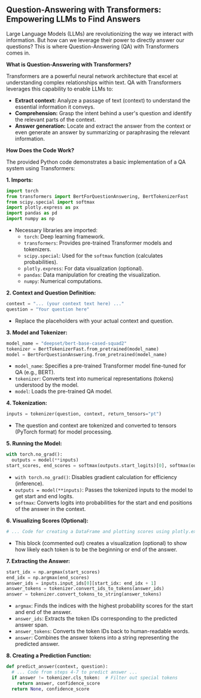 ## Question-Answering with Transformers: Empowering LLMs to Find Answers

Large Language Models (LLMs) are revolutionizing the way we interact with information. But how can we leverage their power to directly answer our questions? This is where Question-Answering (QA) with Transformers comes in.

**What is Question-Answering with Transformers?**

Transformers are a powerful neural network architecture that excel at understanding complex relationships within text. QA with Transformers leverages this capability to enable LLMs to:

- **Extract context:** Analyze a passage of text (context) to understand the essential information it conveys.
- **Comprehension:** Grasp the intent behind a user's question and identify the relevant parts of the context.
- **Answer generation:** Locate and extract the answer from the context or even generate an answer by summarizing or paraphrasing the relevant information.

**How Does the Code Work?**

The provided Python code demonstrates a basic implementation of a QA system using Transformers:

**1. Imports:**

```python
import torch
from transformers import BertForQuestionAnswering, BertTokenizerFast
from scipy.special import softmax
import plotly.express as px
import pandas as pd
import numpy as np
```

- Necessary libraries are imported:
    - `torch`: Deep learning framework.
    - `transformers`: Provides pre-trained Transformer models and tokenizers.
    - `scipy.special`: Used for the `softmax` function (calculates probabilities).
    - `plotly.express`: For data visualization (optional).
    - `pandas`: Data manipulation for creating the visualization.
    - `numpy`: Numerical computations.

**2. Context and Question Definition:**

```python
context = "... (your context text here) ..."
question = "Your question here"
```

- Replace the placeholders with your actual context and question.

**3. Model and Tokenizer:**

```python
model_name = "deepset/bert-base-cased-squad2"
tokenizer = BertTokenizerFast.from_pretrained(model_name)
model = BertForQuestionAnswering.from_pretrained(model_name)
```

- `model_name`: Specifies a pre-trained Transformer model fine-tuned for QA (e.g., BERT).
- `tokenizer`: Converts text into numerical representations (tokens) understood by the model.
- `model`: Loads the pre-trained QA model.

**4. Tokenization:**

```python
inputs = tokenizer(question, context, return_tensors="pt")
```

- The question and context are tokenized and converted to tensors (PyTorch format) for model processing.

**5. Running the Model:**

```python
with torch.no_grad():
  outputs = model(**inputs)
start_scores, end_scores = softmax(outputs.start_logits)[0], softmax(outputs.end_logits)[0]
```

- `with torch.no_grad()`: Disables gradient calculation for efficiency (inference).
- `outputs = model(**inputs)`: Passes the tokenized inputs to the model to get start and end logits.
- `softmax`: Converts logits into probabilities for the start and end positions of the answer in the context.

**6. Visualizing Scores (Optional):**

```python
# ... Code for creating a DataFrame and plotting scores using plotly.express ...
```

- This block (commented out) creates a visualization (optional) to show how likely each token is to be the beginning or end of the answer.

**7. Extracting the Answer:**

```python
start_idx = np.argmax(start_scores)
end_idx = np.argmax(end_scores)
answer_ids = inputs.input_ids[0][start_idx: end_idx + 1]
answer_tokens = tokenizer.convert_ids_to_tokens(answer_ids)
answer = tokenizer.convert_tokens_to_string(answer_tokens)
```

- `argmax`: Finds the indices with the highest probability scores for the start and end of the answer.
- `answer_ids`: Extracts the token IDs corresponding to the predicted answer span.
- `answer_tokens`: Converts the token IDs back to human-readable words.
- `answer`: Combines the answer tokens into a string representing the predicted answer.

**8. Creating a Prediction Function:**

```python
def predict_answer(context, question):
  # ... Code from steps 4-7 to predict answer ...
  if answer != tokenizer.cls_token:  # Filter out special tokens
    return answer, confidence_score
  return None, confidence_score